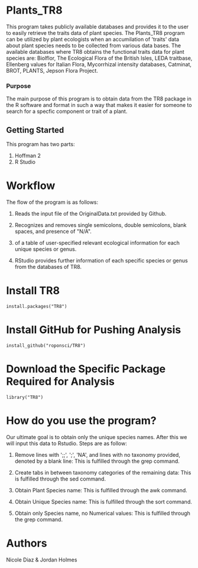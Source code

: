 # Plants_TR8

This program takes publicly available databases and provides it to the user to easily
retrieve the traits data of plant species. The Plants_TR8 program can be utilized by
plant ecologists when an accumilation of 'traits' data about plant species needs to be
collected from various data bases. The available databases where TR8 obtains the functional
traits data for plant species are: Biolflor, The Ecological Flora of the British Isles,
LEDA traitbase, Ellenberg values for Italian Flora, Mycorrhizal intensity databases,
Catminat, BROT, PLANTS, Jepson Flora Project.

### Purpose
The main purpose of this program is to obtain data from the TR8 package in the R
software and format in such a way that makes it easier for someone to search for
a specfic component or trait of a plant.

## Getting Started
This program has two parts:
1) Hoffman 2
2) R Studio

# Workflow

The flow of the program is as follows:

1) Reads the input file of the OriginalData.txt provided by Github.

2) Recognizes and removes single semicolons, double semicolons, blank spaces, and presence of "N/A".

3)  of a table of user-specified relevant ecological information for each unique species or genus.

4) RStudio provides further information of each specific species or genus from the databases of TR8.

# Install TR8
``` {r}
install.packages("TR8")
```

# Install GitHub for Pushing Analysis
``` {r}
install_github("roponsci/TR8")
```

# Download the Specific Package Required for Analysis
``` {r}
library("TR8")
```

# How do you use the program?
Our ultimate goal is to obtain only the unique species names. After this
we will input this data to Rstudio. Steps are as follow:

1) Remove lines with ';;', ';', 'NA', and lines with no taxonomy provided,
denoted by a blank line: This is fulfilled through the grep command.
        
2) Create tabs in between taxonomy categories of the remaining data: This is fulfilled through the sed command.
        
3) Obtain Plant Species name: This is fulfilled through the awk command.
        
4) Obtain Unique Species name: This is fulfilled through the sort command.
        
5) Obtain only Species name, no Numerical values: This is fulfilled through the grep command.

# Authors
Nicole Diaz & Jordan Holmes

